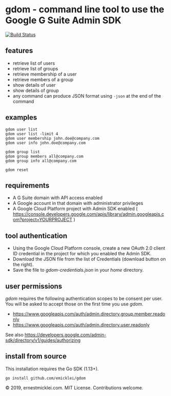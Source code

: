 # gdom - command line tool to use the Google G Suite Admin SDK

[![Build Status](https://travis-ci.org/emicklei/gdom.png)](https://travis-ci.org/emicklei/gdom)

## features

- retrieve list of users
- retrieve list of groups
- retrieve membership of a user
- retrieve members of a group
- show details of user
- show details of group
- any command can produce JSON format using `-json` at the end of the command

## examples

    gdom user list
    gdom user list -limit 4
    gdom user membership john.doe@company.com
    gdom user info john.doe@company.com

    gdom group list    
    gdom group members all@company.com
    gdom group info all@company.com
    
    gdom reset

## requirements

- A G Suite domain with API access enabled
- A Google account in that domain with administrator privileges
- A Google Cloud Platform project with Admin SDK enabled ( https://console.developers.google.com/apis/library/admin.googleapis.com?project=YOURPROJECT )


## tool authentication

- Using the Google Cloud Platform console, create a new OAuth 2.0 client ID credential in the project for which you enabled the Admin SDK.
- Download the JSON file from the list of Credentials (download button on the right).
- Save the file to *gdom-credentials.json* in your *home* directory.

## user permissions

*gdom* requires the following authentication scopes to be consent per user.
You will be asked to accept those on the first time you use *gdom*.

- https://www.googleapis.com/auth/admin.directory.group.member.readonly
- https://www.googleapis.com/auth/admin.directory.user.readonly

See also https://developers.google.com/admin-sdk/directory/v1/guides/authorizing

## install from source

This installation requires the Go SDK (1.13+).

    go install github.com/emicklei/gdom

&copy; 2019, ernestmicklei.com. MIT License. Contributions welcome.
